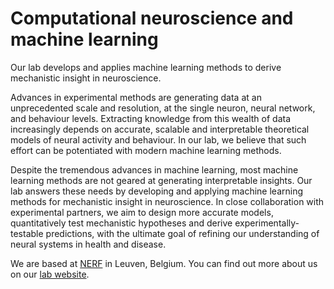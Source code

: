 # Computational neuroscience and machine learning

Our lab develops and applies machine learning methods to derive mechanistic insight in neuroscience.

Advances in experimental methods are generating data at an unprecedented scale and resolution, at the single neuron, neural network, and behaviour levels. Extracting knowledge from this wealth of data increasingly depends on accurate, scalable and interpretable theoretical models of neural activity and behaviour. In our lab, we believe that such effort can be potentiated with modern machine learning methods.

Despite the tremendous advances in machine learning, most machine learning methods are not geared at generating interpretable insights. Our lab answers these needs by developing and applying machine learning methods for mechanistic insight in neuroscience. In close collaboration with experimental partners, we aim to design more accurate models, quantitatively test mechanistic hypotheses and derive experimentally-testable predictions, with the ultimate goal of refining our understanding of neural systems in health and disease.

We are based at [NERF](https://nerf.be/en#/) in Leuven, Belgium. You can find out more about us on our [lab website](https://goncalveslab.sites.vib.be/en).
